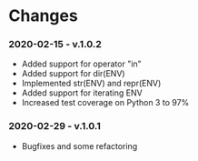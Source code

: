 # Changes

### 2020-02-15 - v.1.0.2

* Added support for operator "in"
* Added support for dir(ENV)
* Implemented str(ENV) and repr(ENV)
* Added support for iterating ENV
* Increased test coverage on Python 3 to 97%

### 2020-02-29 - v.1.0.1

* Bugfixes and some refactoring
